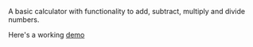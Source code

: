 A basic calculator with functionality to add, subtract, multiply and divide numbers.

Here's a working [demo](https://sohamb17.github.io/calculator/)